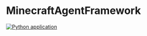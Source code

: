 # MinecraftAgentFramework

[![Python application](https://github.com/kamikazeDulcecito/MinecraftAgentFramework/actions/workflows/python-app.yml/badge.svg)](https://github.com/kamikazeDulcecito/MinecraftAgentFramework/actions/workflows/python-app.yml)
